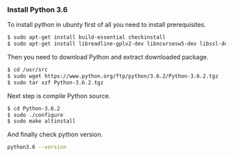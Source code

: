 ### Install Python 3.6

To install python in ubunty first of all you need to install prerequisites.
```bash
$ sudo apt-get install build-essential checkinstall
$ sudo apt-get install libreadline-gplv2-dev libncursesw5-dev libssl-dev libsqlite3-dev tk-dev libgdbm-dev libc6-dev libbz2-dev
```

Then you need to download Python and extract downloaded package.
```bash
$ cd /usr/src
$ sudo wget https://www.python.org/ftp/python/3.6.2/Python-3.6.2.tgz
$ sudo tar xzf Python-3.6.2.tgz
```

Next step is compile Python source.
```bash
$ cd Python-3.6.2
$ sudo ./configure
$ sudo make altinstall
```

And finally check python version.
```bash
python3.6 --version
```
